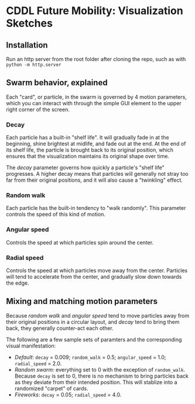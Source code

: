 # CDDL Future Mobility: Visualization Sketches

## Installation
Run an http server from the root folder after cloning the repo, such as with `python -m http.server`

## Swarm behavior, explained
Each "card", or particle, in the swarm is governed by 4 motion parameters, which you can interact with through the simple GUI element to the upper right corner of the screen.

### Decay
Each particle has a built-in "shelf life". It will gradually fade in at the beginning, shine brightest at midlife, and fade out at the end. At the end of its shelf life, the particle is brought back to its original position, which ensures that the visualization maintains its original shape over time.

The *decay* parameter governs how quickly a particle's "shelf life" progresses. A higher decay means that particles will generally not stray too far from their original positions, and it will also cause a "twinkling" effect.

### Random walk
Each particle has the built-in tendency to "walk randomly". This parameter controls the speed of this kind of motion.

### Angular speed
Controls the speed at which particles spin around the center.

### Radial speed
Controls the speed at which particles move away from the center. Particles will tend to accelerate from the center, and gradually slow down towards the edge.

## Mixing and matching motion parameters

Because *random walk* and *angular speed* tend to move particles away from their original positions in a circular layout, and *decay* tend to bring them back, they generally counter-act each other.

The following are a few sample sets of paramters and the corresponding visual manifestation:
- *Default*: `decay` = 0.009; `random_walk` = 0.5; `angular_speed` = 1.0; `radial_speed` = 2.0.
- *Random swarm*: everything set to 0 with the exception of `random_walk`. Because `decay` is set to 0, there is no mechanism to bring particles back as they deviate from their intended position. This will stablize into a randomized "carpet" of cards.
- *Fireworks*: `decay` = 0.05; `radial_speed` = 4.0.
